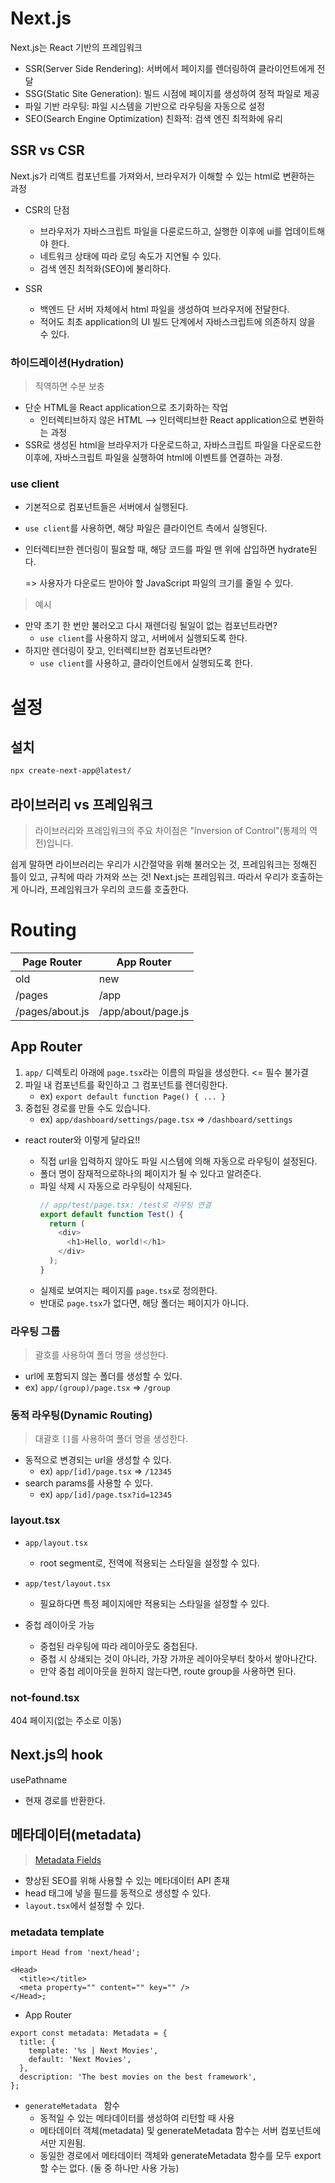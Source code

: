 # Next.js

Next.js는 React 기반의 프레임워크

- SSR(Server Side Rendering): 서버에서 페이지를 렌더링하여 클라이언트에게 전달
- SSG(Static Site Generation): 빌드 시점에 페이지를 생성하여 정적 파일로 제공
- 파일 기반 라우팅: 파일 시스템을 기반으로 라우팅을 자동으로 설정
- SEO(Search Engine Optimization) 친화적: 검색 엔진 최적화에 유리

## SSR vs CSR

Next.js가 리액트 컴포넌트를 가져와서, 브라우저가 이해할 수 있는 html로 변환하는 과정

- CSR의 단점

  - 브라우저가 자바스크립트 파일을 다룬로드하고, 실행한 이후에 ui를 업데이트해야 한다.
  - 네트워크 상태에 따라 로딩 속도가 지연될 수 있다.
  - 검색 엔진 최적화(SEO)에 불리하다.

- SSR
  - 백엔드 단 서버 자체에서 html 파일을 생성하여 브라우저에 전달한다.
  - 적어도 최초 application의 UI 빌드 단계에서 자바스크립트에 의존하지 않을 수 있다.

### 하이드레이션(Hydration)

> 직역하면 수분 보충

- 단순 HTML을 React application으로 초기화하는 작업
  - 인터렉티브하지 않은 HTML --> 인터렉티브한 React application으로 변환하는 과정
- SSR로 생성된 html을 브라우저가 다운로드하고, 자바스크립트 파일을 다운로드한 이후에, 자바스크립트 파일을 실행하여 html에 이벤트를 연결하는 과정.

### use client

- 기본적으로 컴포넌트들은 서버에서 실행된다.
- `use client`를 사용하면, 해당 파일은 클라이언트 측에서 실행된다.
- 인터렉티브한 렌더링이 필요할 때, 해당 코드를 파일 맨 위에 삽입하면 hydrate된다.

  => 사용자가 다운로드 받아야 할 JavaScript 파일의 크기를 줄일 수 있다.

> 예시

- 만약 초기 한 번만 불러오고 다시 재렌더링 될일이 없는 컴포넌트라면?
  - `use client`를 사용하지 않고, 서버에서 실행되도록 한다.
- 하지만 렌더링이 잦고, 인터렉티브한 컴포넌트라면?
  - `use client`를 사용하고, 클라이언트에서 실행되도록 한다.

# 설정

## 설치

```bash
npx create-next-app@latest/
```

## 라이브러리 vs 프레임워크

> 라이브러리와 프레임워크의 주요 차이점은 "Inversion of Control"(통제의 역전)입니다.

쉽게 말하면 라이브러리는 우리가 시간절약을 위해 불러오는 것, 프레임워크는 정해진 틀이 있고, 규칙에 따라 가져와 쓰는 것!
Next.js는 프레임워크. 따라서 우리가 호출하는게 아니라, 프레임워크가 우리의 코드를 호출한다.

# Routing

| Page Router     | App Router         |
| --------------- | ------------------ |
| old             | new                |
| /pages          | /app               |
| /pages/about.js | /app/about/page.js |

## App Router

1. `app/` 디렉토리 아래에 `page.tsx`라는 이름의 파일을 생성한다. <= 필수 불가결
2. 파일 내 컴포넌트를 확인하고 그 컴포넌트를 렌더링한다.
   - ex) `export default function Page() { ... }`
3. 중첩된 경로를 만들 수도 있습니다.
   - ex) `app/dashboard/settings/page.tsx` => `/dashboard/settings`

- react router와 이렇게 달라요!!

  - 직접 url을 입력하지 않아도 파일 시스템에 의해 자동으로 라우팅이 설정된다.
  - 폴더 명이 잠재적으로하나의 페이지가 될 수 있다고 알려준다.
  - 파일 삭제 시 자동으로 라우팅이 삭제된다.
    ```ts
    // app/test/page.tsx: /test로 라우팅 연결
    export default function Test() {
      return (
        <div>
          <h1>Hello, world!</h1>
        </div>
      );
    }
    ```
  - 실제로 보여지는 페이지를 `page.tsx`로 정의한다.
  - 반대로 `page.tsx`가 없다면, 해당 폴더는 페이지가 아니다.

### 라우팅 그룹

> 괄호를 사용하여 폴더 명을 생성한다.

- url에 포함되지 않는 폴더를 생성할 수 있다.
- ex) `app/(group)/page.tsx` => `/group`

### 동적 라우팅(Dynamic Routing)

> 대괄호 `[]`를 사용하여 폴더 명을 생성한다.

- 동적으로 변경되는 url을 생성할 수 있다.
  - ex) `app/[id]/page.tsx` => `/12345`
- search params를 사용할 수 있다.
  - ex) `app/[id]/page.tsx?id=12345`

### layout.tsx

- `app/layout.tsx`
  - root segment로, 전역에 적용되는 스타일을 설정할 수 있다.
- `app/test/layout.tsx`

  - 필요하다면 특정 페이지에만 적용되는 스타일을 설정할 수 있다.

- 중첩 레이아웃 가능
  - 중첩된 라우팅에 따라 레이아웃도 중첩된다.
  - 중첩 시 상쇄되는 것이 아니라, 가장 가까운 레이아웃부터 찾아서 쌓아나간다.
  - 만약 중첩 레이아웃을 원하지 않는다면, route group을 사용하면 된다.

### not-found.tsx

404 페이지(없는 주소로 이동)

## Next.js의 hook

usePathname

- 현재 경로를 반환한다.

## 메타데이터(metadata)

> [Metadata Fields](https://nextjs.org/docs/app/api-reference/functions/generate-metadata#metadata-fields)

- 향상된 SEO를 위해 사용할 수 있는 메타데이터 API 존재
- head 태그에 넣을 필드를 동적으로 생성할 수 있다.
- `layout.tsx`에서 설정할 수 있다.

### metadata template

```tsx
import Head from 'next/head';

<Head>
  <title></title>
  <meta property="" content="" key="" />
</Head>;
```

- App Router

```tsx
export const metadata: Metadata = {
  title: {
    template: '%s | Next Movies',
    default: 'Next Movies',
  },
  description: 'The best movies on the best framework',
};
```

- `generateMetadata ` 함수
  - 동적일 수 있는 메타데이터를 생성하여 리턴할 때 사용
  - 메타데이터 객체(metadata) 및 generateMetadata 함수는 서버 컴포넌트에서만 지원됨.
  - 동일한 경로에서 메타데이터 객체와 generateMetadata 함수를 모두 export 할 수는 없다. (둘 중 하나만 사용 가능)
